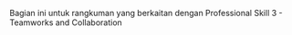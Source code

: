 Bagian ini untuk rangkuman yang berkaitan dengan Professional Skill 3 - Teamworks and Collaboration
